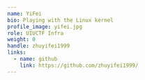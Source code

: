 ```yaml
---
name: YiFei
bio: Playing with the Linux kernel
profile_image: yifei.jpg
role: UIUCTF Infra
weight: 0
handle: zhuyifei1999
links:
  - name: github
    link: https://github.com/zhuyifei1999/
---
```

